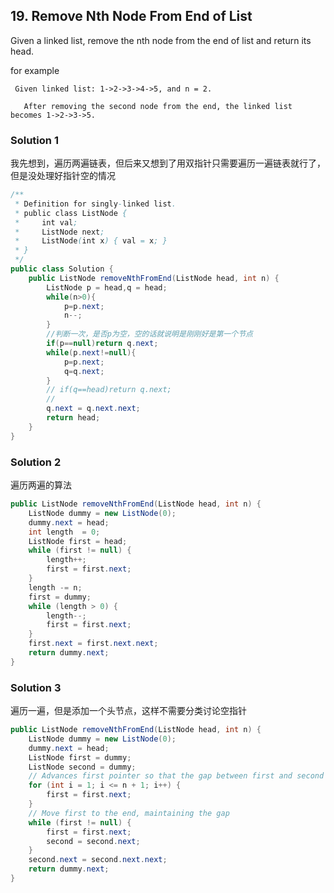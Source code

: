 ## 19. Remove Nth Node From End of List
Given a linked list, remove the nth node from the end of list and return its head.

for example

```
 Given linked list: 1->2->3->4->5, and n = 2.

   After removing the second node from the end, the linked list becomes 1->2->3->5.
```

### Solution 1
我先想到，遍历两遍链表，但后来又想到了用双指针只需要遍历一遍链表就行了，但是没处理好指针空的情况

```java
/**
 * Definition for singly-linked list.
 * public class ListNode {
 *     int val;
 *     ListNode next;
 *     ListNode(int x) { val = x; }
 * }
 */
public class Solution {
    public ListNode removeNthFromEnd(ListNode head, int n) {
        ListNode p = head,q = head;
        while(n>0){
            p=p.next;
            n--;
        }
        //判断一次，是否p为空，空的话就说明是刚刚好是第一个节点
        if(p==null)return q.next;
        while(p.next!=null){
            p=p.next;
            q=q.next;
        }
        // if(q==head)return q.next;
        //
        q.next = q.next.next;
        return head;
    }
}
```

### Solution 2
遍历两遍的算法

```java
public ListNode removeNthFromEnd(ListNode head, int n) {
    ListNode dummy = new ListNode(0);
    dummy.next = head;
    int length  = 0;
    ListNode first = head;
    while (first != null) {
        length++;
        first = first.next;
    }
    length -= n;
    first = dummy;
    while (length > 0) {
        length--;
        first = first.next;
    }
    first.next = first.next.next;
    return dummy.next;
}
```

### Solution 3
遍历一遍，但是添加一个头节点，这样不需要分类讨论空指针

```java
public ListNode removeNthFromEnd(ListNode head, int n) {
    ListNode dummy = new ListNode(0);
    dummy.next = head;
    ListNode first = dummy;
    ListNode second = dummy;
    // Advances first pointer so that the gap between first and second is n nodes apart
    for (int i = 1; i <= n + 1; i++) {
        first = first.next;
    }
    // Move first to the end, maintaining the gap
    while (first != null) {
        first = first.next;
        second = second.next;
    }
    second.next = second.next.next;
    return dummy.next;
}
```
